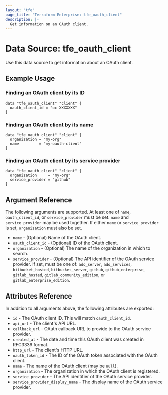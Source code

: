 ```yaml
---
layout: "tfe"
page_title: "Terraform Enterprise: tfe_oauth_client"
description: |-
  Get information on an OAuth client.
---
```


# Data Source: tfe_oauth_client

Use this data source to get information about an OAuth client.

## Example Usage

### Finding an OAuth client by its ID

```hcl
data "tfe_oauth_client" "client" {
  oauth_client_id = "oc-XXXXXXX"
}
```

### Finding an OAuth client by its name

```hcl
data "tfe_oauth_client" "client" {
  organization = "my-org"
  name         = "my-oauth-client"
}
```

### Finding an OAuth client by its service provider

```hcl
data "tfe_oauth_client" "client" {
  organization     = "my-org"
  service_provider = "github"
}
```

## Argument Reference

The following arguments are supported. At least one of `name`, `oauth_client_id`,
or `service_provider` must be set. `name` and `service_provider` may be used
together. If either `name` or `service_provider` is set, `organization` must also
be set.

* `name` - (Optional) Name of the OAuth client.
* `oauth_client_id` - (Optional) ID of the OAuth client.
* `organization` - (Optional) The name of the organization in which to search.
* `service_provider` - (Optional) The API identifier of the OAuth service provider. If set,
  must be one of: `ado_server`, `ado_services`, `bitbucket_hosted`, `bitbucket_server`,
  `github`, `github_enterprise`, `gitlab_hosted`, `gitlab_community_edition`, or
  `gitlab_enterprise_edition`.

## Attributes Reference

In addition to all arguments above, the following attributes are exported:

* `id` - The OAuth client ID. This will match `oauth_client_id`.
* `api_url` - The client's API URL.
* `callback_url` - OAuth callback URL to provide to the OAuth service provider.
* `created_at` - The date and time this OAuth client was created in RFC3339 format.
* `http_url` - The client's HTTP URL.
* `oauth_token_id` - The ID of the OAuth token associated with the OAuth client.
* `name` - The name of the OAuth client (may be `null`).
* `organization` - The organization in which the OAuth client is registered.
* `service_provider` - The API identifier of the OAuth service provider.
* `service_provider_display_name` - The display name of the OAuth service provider.
